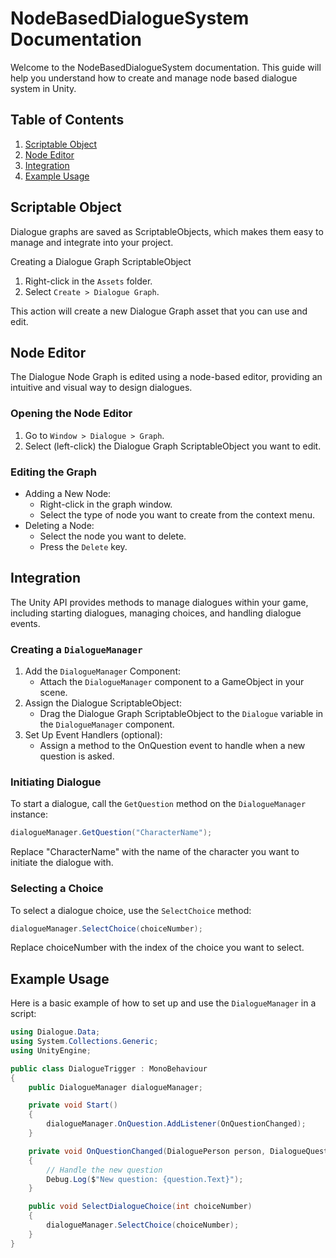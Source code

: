 # NodeBasedDialogueSystem Documentation

Welcome to the NodeBasedDialogueSystem documentation. This guide will help you understand how to create and manage node based dialogue system in Unity.

## Table of Contents

1. [Scriptable Object](#scriptable-object)
2. [Node Editor](#node-editor)
3. [Integration](#integration)
4. [Example Usage](#example-usage)

## Scriptable Object

Dialogue graphs are saved as ScriptableObjects, which makes them easy to manage and integrate into your project.

Creating a Dialogue Graph ScriptableObject
1. Right-click in the `Assets` folder.
2. Select `Create > Dialogue Graph`.

This action will create a new Dialogue Graph asset that you can use and edit.

## Node Editor

The Dialogue Node Graph is edited using a node-based editor, providing an intuitive and visual way to design dialogues.

### Opening the Node Editor
1. Go to `Window > Dialogue > Graph`.
2. Select (left-click) the Dialogue Graph ScriptableObject you want to edit.

### Editing the Graph
- Adding a New Node:
  - Right-click in the graph window.
  - Select the type of node you want to create from the context menu.
- Deleting a Node:
  - Select the node you want to delete.
  - Press the `Delete` key.

## Integration

The Unity API provides methods to manage dialogues within your game, including starting dialogues, managing choices, and handling dialogue events.

### Creating a `DialogueManager`
1. Add the `DialogueManager` Component:
    - Attach the `DialogueManager` component to a GameObject in your scene.
2. Assign the Dialogue ScriptableObject:
    - Drag the Dialogue Graph ScriptableObject to the `Dialogue` variable in the `DialogueManager` component.
3. Set Up Event Handlers (optional):
    - Assign a method to the OnQuestion event to handle when a new question is asked.

### Initiating Dialogue
To start a dialogue, call the `GetQuestion` method on the `DialogueManager` instance:
```csharp
dialogueManager.GetQuestion("CharacterName");
```

Replace "CharacterName" with the name of the character you want to initiate the dialogue with.

### Selecting a Choice
To select a dialogue choice, use the `SelectChoice` method:

```csharp
dialogueManager.SelectChoice(choiceNumber);
```
Replace choiceNumber with the index of the choice you want to select.

## Example Usage
Here is a basic example of how to set up and use the `DialogueManager` in a script:

```csharp
using Dialogue.Data;
using System.Collections.Generic;
using UnityEngine;

public class DialogueTrigger : MonoBehaviour
{
    public DialogueManager dialogueManager;

    private void Start()
    {
        dialogueManager.OnQuestion.AddListener(OnQuestionChanged);
    }

    private void OnQuestionChanged(DialoguePerson person, DialogueQuestion question, List<DialogueChoice> choices)
    {
        // Handle the new question
        Debug.Log($"New question: {question.Text}");
    }

    public void SelectDialogueChoice(int choiceNumber)
    {
        dialogueManager.SelectChoice(choiceNumber);
    }
}
```
